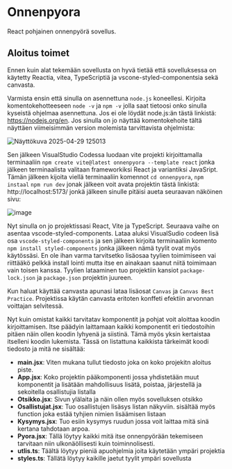 # Onnenpyora
React pohjainen onnenpyörä sovellus.

## Aloitus toimet

Ennen kuin alat tekemään sovellusta on hyvä tietää että sovelluksessa on käytetty Reactia, vitea, TypeScriptiä ja vscone-styled-componentsia sekä canvasta.

Varmista ensin että sinulla on asennettuna `node.js` koneellesi. Kirjoita komentokehotteeseen `node -v` ja `npm -v` jolla saat tietoosi onko sinulla kyseistä ohjelmaa asennettuna. Jos ei ole löydät node.js:än tästä linkistä: https://nodejs.org/en. Jos sinulla on jo näyttää komentokehoite tältä näyttäen viimeisimmän version molemista tarvittavista ohjelmista:


![Näyttökuva 2025-04-29 125013](https://github.com/user-attachments/assets/612a53dd-12fc-407a-a812-30e38b4f196e)

Sen jälkeen VisualStudio Codessa luodaan vite projekti kirjoittamalla terminaaliin `npm create vite@latest onnenpyora --template react` jonka jälkeen terminaalista valitaan frameworkiksi React ja variantiksi JavaSript. Tämän jälkeen kijoita viellä terminaaliin komennot `cd onnenpyora`, `npm instaal` `npm run dev` jonak jälkeen voit avata projektin tästä linkistä: http://localhost:5173/ jonkä jälkeen sinulle pitäisi aueta seuraavan näköinen sivu:

![image](https://github.com/user-attachments/assets/401104c7-c30d-4a2f-a31b-fdf89e4150aa)

Nyt sinulla on jo projektissasi React, Vite ja TypeScript. Seuraava vaihe on asentaa vscode-styled-components. Lataa aluksi VisualSudio codeen lisä osa `vscode-styled-components` ja sen jälkeen kirjoita terminaaliin komento `npm install styled-components` jonka jälkeen nämä tyylit ovat myös käytössäsi. En ole ihan varma tarvitsetko lisäosaa tyylien toimimiseen vai riittääkö pelkkä install lointi mutta itse en ainakaan saanut niitä toimimaan vain toisen kanssa. Tyylien lataaminen tuo projektiin kansiot `package-lock.json` ja `package.json` projektin juureen.

Kun haluat käyttää canvasta apunasi lataa lisäosat `Canvas` ja `Canvas Best Practice`. Projektissa käytän canvasta eritoten konffeti efektiin arvonnan voittajan selvitessä.

Nyt kuin omistat kaikki tarvitatav komponentit ja pohjat voit aloittaa koodin kirjoittamisen. Itse päädyin laittamaan kaikki komponentit eri tiedostoihin pitäen näin ollen koodin lyhyenä ja siistinä. Tämä myös yksin kertaistaa itselleni koodin lukemista. Tässä on listattuna kaikkista tärkeimät koodi tiedosto ja mitä ne sisältää:

* **main.jsx**: Viten mukana tullut tiedosto joka on koko projekitn aloitus piste.
* **App.jsx**: Koko projektin pääkomponenti jossa yhdistetään muut komponentit ja lisätään mahdollisuus lisätä, poistaa, järjestellä ja sekoitella osallistujia listalla
* **Otsikko.jsx**: Sivun ylälaita ja näin ollen myös sovelluksen otsikko
* **Osallistujat.jsx**: Tuo osallistujen lisäsys listan näkyviin. sisältää myös function joka estää tyhjien nimien lisäämisen listaan
* **Kysymys.jsx**: Tuo esiin kysymys ruudun jossa voit laittaa mitä sinä kertana tahdotaan arpoa.
* **Pyora.jsx**: Tällä löytyy kaikki mitä itse onnenpyörään tekemiseen tarvitaan niin ulkonäöllisesti kuin toiminnolisesti.
* **utlis.ts**: Täältä löytyy pieniä apuohjelmia joita käytetään ympäri projektia
* **styles.ts**: Tällätä löytyy kaikille jaetut tyylit ympäri sovellusta
